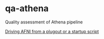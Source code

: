 # qa-athena
Quality assessment of Athena pipeline

[Driving AFNI from a plugout or a startup script](https://afni.nimh.nih.gov/pub/dist/doc/program_help/README.driver.html)
